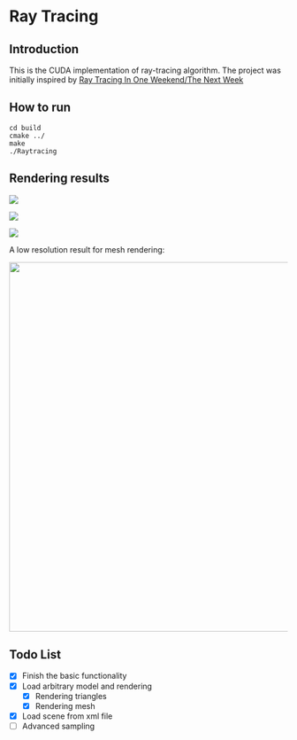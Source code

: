 # Ray Tracing


## Introduction

This is the CUDA implementation of ray-tracing algorithm. The project was initially inspired by [Ray Tracing In One Weekend/The Next Week](https://github.com/RayTracing/raytracing.github.io)


## How to run

```
cd build
cmake ../
make
./Raytracing
```


## Rendering results

![](https://github.com/HelloSangShen/raytracing.cuda/blob/master/images/image1.png)

![](https://github.com/HelloSangShen/raytracing.cuda/blob/master/images/image2.png)

![](https://github.com/HelloSangShen/raytracing.cuda/blob/master/images/image3.png)

A low resolution result for mesh rendering:
<p align="center">
  <img width="533" height="667" src="https://github.com/HelloSangShen/raytracing.cuda/blob/master/images/image4.png">
</p>


## Todo List

- [x] Finish the basic functionality
- [x] Load arbitrary model and rendering
    - [x] Rendering triangles
    - [x] Rendering mesh
- [x] Load scene from xml file
- [ ] Advanced sampling
